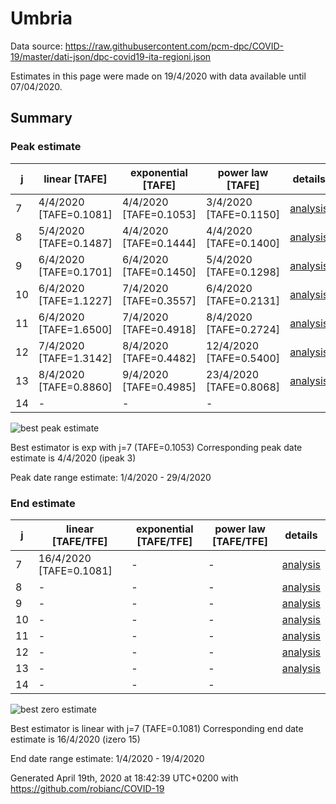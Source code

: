 # Umbria


Data source: https://raw.githubusercontent.com/pcm-dpc/COVID-19/master/dati-json/dpc-covid19-ita-regioni.json

Estimates in this page were made on 19/4/2020 with data available until 07/04/2020.


## Summary 

### Peak estimate 
|j|linear [TAFE]|exponential [TAFE]|power law [TAFE]|details|
|---|----|-----------|---------|-------|
|7|4/4/2020 [TAFE=0.1081]|4/4/2020 [TAFE=0.1053]|3/4/2020 [TAFE=0.1150]|[analysis](COVID-19_umbria_j7_2020-04-07.md)|
|8|5/4/2020 [TAFE=0.1487]|4/4/2020 [TAFE=0.1444]|4/4/2020 [TAFE=0.1400]|[analysis](COVID-19_umbria_j8_2020-04-07.md)|
|9|6/4/2020 [TAFE=0.1701]|6/4/2020 [TAFE=0.1450]|5/4/2020 [TAFE=0.1298]|[analysis](COVID-19_umbria_j9_2020-04-07.md)|
|10|6/4/2020 [TAFE=1.1227]|7/4/2020 [TAFE=0.3557]|6/4/2020 [TAFE=0.2131]|[analysis](COVID-19_umbria_j10_2020-04-07.md)|
|11|6/4/2020 [TAFE=1.6500]|7/4/2020 [TAFE=0.4918]|8/4/2020 [TAFE=0.2724]|[analysis](COVID-19_umbria_j11_2020-04-07.md)|
|12|7/4/2020 [TAFE=1.3142]|8/4/2020 [TAFE=0.4482]|12/4/2020 [TAFE=0.5400]|[analysis](COVID-19_umbria_j12_2020-04-07.md)|
|13|8/4/2020 [TAFE=0.8860]|9/4/2020 [TAFE=0.4985]|23/4/2020 [TAFE=0.8068]|[analysis](COVID-19_umbria_j13_2020-04-07.md)|
|14|-|-|-||

![best peak estimate](COVID-19_umbria_j7_2020-04-07.png)

Best estimator is exp with j=7 (TAFE=0.1053)
Corresponding peak date estimate is 4/4/2020 (ipeak 3)


Peak date range estimate: 1/4/2020 - 29/4/2020

### End estimate 
|j|linear [TAFE/TFE]|exponential [TAFE/TFE]|power law [TAFE/TFE]|details|
|---|----|-----------|---------|-------|
|7|16/4/2020 [TAFE=0.1081]|-|-|[analysis](COVID-19_umbria_j7_2020-04-07.md)|
|8|-|-|-|[analysis](COVID-19_umbria_j8_2020-04-07.md)|
|9|-|-|-|[analysis](COVID-19_umbria_j9_2020-04-07.md)|
|10|-|-|-|[analysis](COVID-19_umbria_j10_2020-04-07.md)|
|11|-|-|-|[analysis](COVID-19_umbria_j11_2020-04-07.md)|
|12|-|-|-|[analysis](COVID-19_umbria_j12_2020-04-07.md)|
|13|-|-|-|[analysis](COVID-19_umbria_j13_2020-04-07.md)|
|14|-|-|-||

![best zero estimate](COVID-19_umbria_j7_2020-04-07.png)

Best estimator is linear with j=7 (TAFE=0.1081)
Corresponding end date estimate is 16/4/2020 (izero 15)


End date range estimate: 1/4/2020 - 19/4/2020

Generated April 19th, 2020 at 18:42:39 UTC+0200 with https://github.com/robianc/COVID-19
